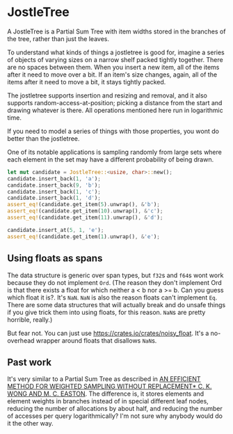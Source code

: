 # JostleTree

A JostleTree is a Partial Sum Tree with item widths stored in the branches of the tree, rather than just the leaves.

To understand what kinds of things a jostletree is good for, imagine a series of objects of varying sizes on a narrow shelf packed tightly together. There are no spaces between them. When you insert a new item, all of the items after it need to move over a bit. If an item's size changes, again, all of the items after it need to move a bit, it stays tightly packed.

The jostletree supports insertion and resizing and removal, and it also supports random-access-at-position; picking a distance from the start and drawing whatever is there. All operations mentioned here run in logarithmic time.

If you need to model a series of things with those properties, you wont do better than the jostletree.

One of its notable applications is sampling randomly from large sets where each element in the set may have a different probability of being drawn.

```rust
let mut candidate = JostleTree::<usize, char>::new();
candidate.insert_back(1, 'a');
candidate.insert_back(9, 'b');
candidate.insert_back(1, 'c');
candidate.insert_back(1, 'd');
assert_eq!(candidate.get_item(5).unwrap(), &'b');
assert_eq!(candidate.get_item(10).unwrap(), &'c');
assert_eq!(candidate.get_item(11).unwrap(), &'d');

candidate.insert_at(5, 1, 'e');
assert_eq!(candidate.get_item(1).unwrap(), &'e');
```

## Using floats as spans

The data structure is generic over span types, but `f32`s and `f64`s wont work because they do not implement `Ord`. (The reason they don't implement Ord is that there exists a float for which neither a < b nor a >= b. Can you guess which float it is?. It's `NaN`. `NaN` is also the reason floats can't implement `Eq`. There are some data structures that will actually break and do unsafe things if you give trick them into using floats, for this reason. `NaN`s are pretty horrible, really.)

But fear not. You can just use https://crates.io/crates/noisy_float. It's a no-overhead wrapper around floats that disallows `NaN`s.

## Past work

It's very similar to a Partial Sum Tree as described in [AN EFFICIENT METHOD FOR WEIGHTED SAMPLING WITHOUT REPLACEMENT* C. K. WONG AND M. C. EASTON](https://doi.org/10.1137/0209009). The difference is, it stores elements and element weights in branches instead of in special different leaf nodes, reducing the number of allocations by about half, and reducing the number of accesses per query logarithmically? I'm not sure why anybody would do it the other way.
